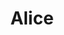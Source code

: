 ---
title: Alice
artigo: a
picture: /images/a/Alice.jpg
background: /images/fundos/compose.jpg
style: style-vermelho2
description: Olha que curioso, de origem Germânica...
full-description: Olha que curioso, de origem Germânica, o nome Alice é uma derivação de versões diminutivas do nome Adelaide, utilizadas pelos franceses.  O significado remete a alguém de qualidade nobre! Não por acaso, toda Alice tem lá seus ares de princesa! Não é mesmo?!
---